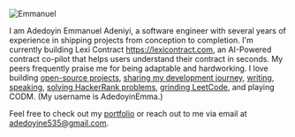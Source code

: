 <p align="left">
  <img src="https://komarev.com/ghpvc/?username=adedoyin-emmanuel&label=Profile%20views&color=0e75b6&style=flat" alt="Emmanuel" />
</p>

<!--<h3 align="left">Software Engineer</h3>-->

I am Adedoyin Emmanuel Adeniyi, a software engineer with several years of experience in shipping projects from conception to completion. I'm currently building Lexi Contract https://lexicontract.com, an AI-Powered contract co-pilot that helps users understand their contract in seconds. My peers frequently praise me for being adaptable and hardworking. I love building <a href="https://github.com/adedoyin-emmanuel?tab=repositories" target="_blank">open-source projects</a>, <a href="https://x.com/Emmysoft_Tm" target="_blank">sharing my development journey</a>, <a href="https://adedoyin.hashnode.dev" target="_blank">writing</a>, <a href="https://youtube.com/@adedoyin-emma" target="_blank">speaking</a>, <a href="https://www.hackerrank.com/adedoyine535" target="_blank">solving HackerRank problems</a>, <a href="https://leetcode.com/u/Adedoyin-Emmanuel/" target="_blank">grinding LeetCode</a>, and playing CODM. (My username is AdedoyinEmma.) 

Feel free to check out my <a href="https://adedoyinemmanuel.vercel.app" target="_blank">portfolio</a> or reach out to me via email at <a href="mailto:adedoyine535@gmail.com">adedoyine535@gmail.com</a>.







<!--

<a href="https://www.twitter.com/Emmysoft_Tm" target="_blank" rel="noreferrer"><img
src="https://img.shields.io/twitter/follow/Emmysoft_Tm?logo=twitter&style=for-the-badge"/></a>
<a href="https://www.github.com/adedoyin-emmanuel" target="_blank" rel="noreferrer"><img
src="https://img.shields.io/github/followers/adedoyin-emmanuel?logo=github&style=for-the-badge" /></a><a href="https://youtube.com/channel/UCDqR1aRuNB8y6RO9huL4c-w">
  <img alt="YouTube Channel Subscribers" src="https://img.shields.io/youtube/channel/subscribers/UCDqR1aRuNB8y6RO9huL4c-w?color=red&logo=youtube&style=for-the-badge">
</a>
<a href="https://www.youtube.com/@adedoyin-emmanuel-adeniyi">
  <img alt="YouTube Channel Views" src="https://img.shields.io/youtube/channel/views/UCDqR1aRuNB8y6RO9huL4c-w?color=blue&label=View%20count&logo=youtube&style=for-the-badge">
</a>


<h3>Find Me!</h3>

<p align="start">
  <a href="https://linktr.ee/adedoyin_emmanuel">
    <img src="https://skillicons.dev/icons?i=devto,github,gitlab,instagram,linkedin,mastodon,stackoverflow,twitter" />
  </a>
</p>

## Languages and Tools
 <p align="left">
  <a href="https://github.com/adedoyin-emmanuel?tab=repositories">
    <img src="https://skillicons.dev/icons?i=typescript,javascript,cs,html,css,bootstrap,tailwindcss,react,electron,dotnet,nodejs,express,mysql,postgres,mongodb,neovim,docker,sentry,github,jest,prisma,sequelize,postman,swagger" />
  </a>
</p>               

<!--

## Support Me

<p>
    <a href="https://www.buymeacoffee.com/emmysoft">
      <img src="https://cdn.buymeacoffee.com/buttons/v2/default-yellow.png" width="150" style="border-radius: 0;"/>
    </a>
</p>
-->


<!--<h3>My GitHub Stats</h3>-->


<!-- <p><img align="left" src="https://github-readme-stats.vercel.app/api/top-langs?username=adedoyin-emmanuel&show_icons=true&locale=en&layout=compact&theme=github_dark_dimmed" alt="adedoyin-emmanuel" /></p>  -->

<!--<p>&nbsp;<img align="center" src="https://github-readme-stats.vercel.app/api?username=adedoyin-emmanuel&show_icons=true&locale=en&theme=github_dark_dimmed&include_all_commits=true" /></p>-->

<!-- <p>&nbsp;<img align="center" src="https://github-readme-streak-stats.herokuapp.com/?user=adedoyin-emmanuel&theme=github_dark_dimmed" alt="adedoyin-emmanuel" /></p> -->

